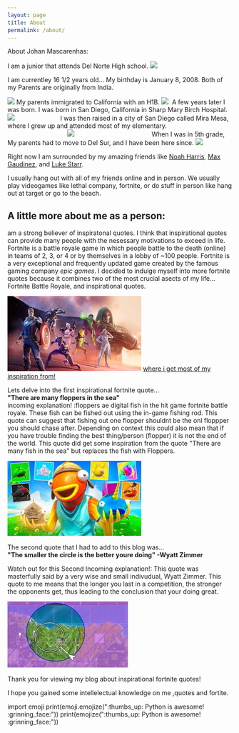 ```yaml
---
layout: page
title: About
permalink: /about/
---
```


About Johan Mascarenhas:

I am a junior that attends Del Norte High school.
<img id="bullet" src="https://upload.wikimedia.org/wikipedia/commons/thumb/d/d7/Del_norte_wiki.png/640px-Del_norte_wiki.png" width="200" >
 
I am currentley 16 1/2 years old... My birthday is January 8, 2008.
Both of my Parents are originally from India. 
 
<img id="bullet" src="https://encrypted-tbn0.gstatic.com/images?q=tbn:ANd9GcQFPRZ9GyLWF31_CqFDCUO0H193xxHU34thxA&s" width="200" >
My parents immigrated to California with an H1B.
<img id="bullet" src="https://images.squarespace-cdn.com/content/v1/603a992bcf34a07d765e1085/0f84a858-8f29-4dbc-b24d-2e7207f72861/visa_h1b_13.jpg" width="200" >
  ‎   A few years later I was born.
I was born in San Diego, California in Sharp Mary Birch Hospital. 
<img id="bullet" src="https://lh3.googleusercontent.com/p/AF1QipM-PeWKHWZTEsjNdUgZ96mb2eOoptPsYrLNnLEU=s1360-w1360-h1020" width="200" >
‎ ‎ ‎ ‎ ‎ ‎ ‎‎ ‎ ‎ ‎ ‎ ‎ ‎ ‎ ‎ ‎ ‎ ‎ ‎ ‎ ‎ ‎ ‎ ‎ ‎  
I was then raised in a city of San Diego called Mira Mesa, where I grew up and attended most of my elementary.‎ ‎ ‎ ‎ ‎ ‎ ‎ ‎ ‎ ‎ ‎ ‎ ‎ ‎ ‎ ‎ 
‎ ‎ ‎ ‎ ‎ ‎ ‎ ‎ ‎ ‎ ‎ ‎ ‎ ‎ ‎ ‎ ‎ ‎ ‎ ‎ ‎ ‎ ‎ ‎ ‎ ‎ ‎ ‎ ‎ 
‎ ‎ ‎ ‎ ‎ ‎ ‎ ‎ ‎ ‎ ‎ ‎ ‎ ‎ ‎ ‎ ‎ ‎ ‎ ‎ ‎ ‎ ‎ ‎ ‎ ‎ ‎ 
<img id="bullet" src="https://ssl.cdn-redfin.com/photo/48/mbphoto/499/genMid.170004499_1_0.jpg" width="200" >
‎ ‎ ‎ ‎ ‎ ‎ ‎ ‎ ‎ ‎ ‎ ‎ ‎ ‎ ‎ ‎ ‎ ‎ ‎ ‎ ‎ ‎ ‎ ‎ ‎ ‎ ‎ ‎ ‎ 
‎ ‎ ‎ ‎ ‎ ‎ ‎ ‎ ‎ ‎ ‎ ‎ ‎ ‎ 
When I was in 5th grade, My parents had to move to Del Sur, and I have been here since.
<img id="bullet" src="https://pi.movoto.com/p/210/220010071_0_z3IQne_p.jpeg" width="200">

Right now I am surrounded by my amazing friends like <a href="https://media.discordapp.net/attachments/1241609466537967616/1282570309018456155/lp_image.jpg?ex=66dfd62e&is=66de84ae&hm=f7b453559b32688ca708852041b4551a1bf0a86dddbc37ad7b6bd22a1d8510b0&=&format=webp&width=259&height=564" target= "_blank">Noah Harris</a>, <a href="https://media.discordapp.net/attachments/1241609466537967616/1282574008537059409/IMG_5915.png?ex=66dfd9a0&is=66de8820&hm=172f77ab4a5fd5e7ae9eebee0607d38f86c1f995eb87ba472a2073549fee54e6&=&format=webp&quality=lossless&width=261&height=564" target= "_blank">Max Gaudinez</a>, and <a href="https://media.discordapp.net/attachments/1241609466537967616/1282573183546953780/IMG_3316.jpg?ex=66dfd8dc&is=66de875c&hm=231c9edbefec7668e8086f80833f7d4de677da538e2474f14541f61e5e9a7b32&=&format=webp&width=423&height=563" target= "_blank">Luke Starr</a>.



I usually hang out with all of my friends online and in person. We usually play videogames like lethal company, fortnite, or do stuff in person like hang out at target or go to the beach.



## A little more about me as a person:

am a strong believer of inspiratonal quotes. 
I think that inspirational quotes can provide many people with the nesessary motivations to exceed in life.
Fortnite is a battle royale game in which people battle to the death (online) in teams of 2, 3, or 4 or by themselves in a lobby of ~100 people. Fortnite is a very exceptional and frequently updated game created by the famous gaming company *epic games*.
I decided to indulge myself into  more fortnite quotes because it combines two of the most crucial asects of my life... Fortnite Battle Royale, and inspirational quotes.                                        

![detailed forntite image](../images\notebooks\foundation\fortniteeeee.jpg)
<a href="https://www.fortnite.com/?lang=en-US" target= "_blank">where i get most of my inspiration from!</a>


Lets delve into the first inspirational fortnite quote...                                              
**"There are many floppers in the sea"**                                            
incoming explanation! :floppers ae digital fish in the hit game fortnite battle royale. These fish can be fished out using the in-game fishing rod. This quote can suggest that fishing out one flopper shouldnt be the onl floppper you should chase after. Depending on context this could also mean that if you have trouble finding the best thing/person (flopper) it is  not the end of the world. This quote did get some inspiration from the quote "There are many fish in the sea" but replaces the fish with Floppers.



![detailed forntite image](../images\notebooks\foundation\flipper.jpg)

The second quote that I had to add to this blog was...                  
**"The smaller the circle is the better youre doing" -Wyatt Zimmer**

Watch out for this Second Incoming explanation!:
This quote was masterfully said by a very wise and small indivudual, Wyatt Zimmer. This quote to me means that the longer you last in a competition, the stronger the opponents get, thus leading to the conclusion that your doing great.


![detailed forntite image](../images\notebooks\foundation\circlee.jpg)

Thank you for viewing my blog about inspirational fortnite quotes!

I hope you gained some intellelectual knowledge on me ,quotes and fortite. 


import emoji
print(emoji.emojize(":thumbs_up: Python is awesome! :grinning_face:"))
print(emojize(":thumbs_up: Python is awesome! :grinning_face:")) 

<script src="https://utteranc.es/client.js"
        repo="nighthawkcoders/portfolio_2025"
        issue-term="title"
        label="blogpost-comment"
        theme="github-light"
        crossorigin="anonymous"
        async>
</script>